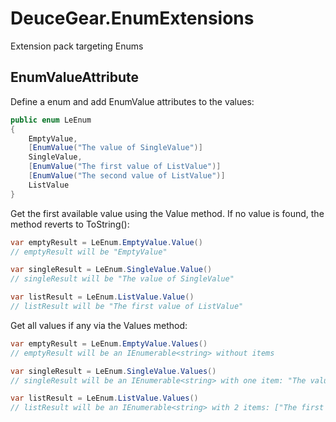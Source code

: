 ﻿# DeuceGear.EnumExtensions

Extension pack targeting Enums

## EnumValueAttribute

Define a enum and add EnumValue attributes to the values:
```cs
public enum LeEnum
{
    EmptyValue,
    [EnumValue("The value of SingleValue")] 
    SingleValue,
    [EnumValue("The first value of ListValue")]
    [EnumValue("The second value of ListValue")] 
    ListValue
}
```

Get the first available value using the Value method. If no value is found, the method reverts to ToString():
```cs
var emptyResult = LeEnum.EmptyValue.Value()
// emptyResult will be "EmptyValue"

var singleResult = LeEnum.SingleValue.Value()
// singleResult will be "The value of SingleValue"

var listResult = LeEnum.ListValue.Value()
// listResult will be "The first value of ListValue"
```

Get all values if any via the Values method:
```cs
var emptyResult = LeEnum.EmptyValue.Values()
// emptyResult will be an IEnumerable<string> without items

var singleResult = LeEnum.SingleValue.Values()
// singleResult will be an IEnumerable<string> with one item: "The value of SingleValue"

var listResult = LeEnum.ListValue.Values()
// listResult will be an IEnumerable<string> with 2 items: ["The first value of ListValue", "The second value of ListValue"]
```
